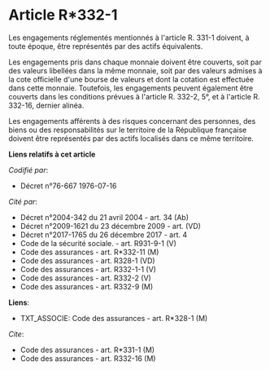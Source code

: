 # Article R*332-1

Les engagements réglementés mentionnés à l'article R. 331-1 doivent, à toute époque, être représentés par des actifs
équivalents.

Les engagements pris dans chaque monnaie doivent être couverts, soit par des valeurs libellées dans la même monnaie, soit par
des valeurs admises à la cote officielle d'une bourse de valeurs et dont la cotation est effectuée dans cette monnaie.
Toutefois, les engagements peuvent également être couverts dans les conditions prévues à l'article R. 332-2, 5°, et à
l'article R. 332-16, dernier alinéa.

Les engagements afférents à des risques concernant des personnes, des biens ou des responsabilités sur le territoire de la
République française doivent être représentés par des actifs localisés dans ce même territoire.

**Liens relatifs à cet article**

_Codifié par_:

  - Décret n°76-667 1976-07-16

_Cité par_:

  - Décret n°2004-342 du 21 avril 2004 - art. 34 (Ab)
  - Décret n°2009-1621 du 23 décembre 2009 - art. (VD)
  - Décret n°2017-1765 du 26 décembre 2017 - art. 4
  - Code de la sécurité sociale. - art. R931-9-1 (V)
  - Code des assurances - art. R*332-11 (M)
  - Code des assurances - art. R328-1 (VD)
  - Code des assurances - art. R332-1-1 (V)
  - Code des assurances - art. R332-2 (V)
  - Code des assurances - art. R332-9 (M)

**Liens**:

  - TXT_ASSOCIE: Code des assurances - art. R*328-1 (M)

_Cite_:

  - Code des assurances - art. R*331-1 (M)
  - Code des assurances - art. R332-16 (M)
